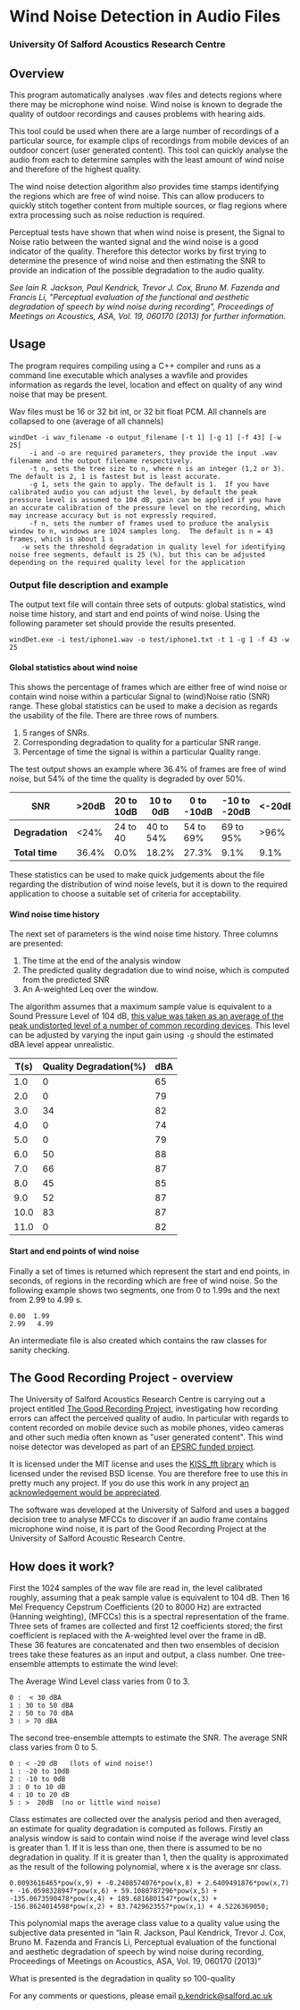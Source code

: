# Wind Noise Detection in Audio Files
### University Of Salford Acoustics Research Centre

## Overview

This program automatically analyses .wav files and detects regions where there may be microphone wind noise.  Wind noise is known to degrade the quality of outdoor recordings and causes problems with hearing aids.  

This tool could be used when there are a large number of recordings of a particular source, for example clips of recordings from mobile devices of an outdoor concert (user generated content).  This tool can quickly analyse the audio from each to determine samples with the least amount of wind noise and therefore of the highest quality.

The wind noise detection algorithm also provides time stamps identifying the regions which are free of wind noise.  This can allow producers to quickly stitch together content from multiple sources, or flag regions where extra processing such as noise reduction is required.

Perceptual tests have shown that when wind noise is present, the Signal to Noise ratio between the wanted signal and the wind noise is a good indicator of the quality.  Therefore this detector works by first trying to determine the presence of wind noise and then estimating the SNR to provide an indication of the possible degradation to the audio quality.

_See Iain R. Jackson, Paul Kendrick, Trevor J. Cox, Bruno M. Fazenda and Francis Li, "Perceptual evaluation of the functional and aesthetic degradation of speech by wind noise during recording", Proceedings of Meetings on Acoustics, ASA, Vol. 19, 060170 (2013) for further information._


## Usage

The program requires compiling using a C++ compiler and runs as a command line executable which analyses a wavfile and provides information as regards the level, location and effect on quality of any wind noise that may be present.

Wav files must be 16 or 32 bit int, or 32 bit float PCM. All channels are collapsed to one (average of all channels)

```
windDet -i wav_filename -o output_filename [-t 1] [-g 1] [-f 43] [-w 25]
     -i and -o are required parameters, they provide the input .wav filename and the output filename respectively.
     -t n, sets the tree size to n, where n is an integer (1,2 or 3). The default is 2, 1 is fastest but is least accurate.
     -g 1, sets the gain to apply. The default is 1.  If you have calibrated audio you can adjust the level, by default the peak pressure level is assumed to 104 dB, gain can be applied if you have an accurate calibration of the pressure level on the recording, which may increase accuracy but is not expressly required.
     -f n, sets the number of frames used to produce the analysis window to n, windows are 1024 samples long.  The default is n = 43 frames, which is about 1 s
   -w sets the threshold degradation in quality level for identifying noise free segments, default is 25 (%), but this can be adjusted depending on the required quality level for the application
```
   
### Output file description and example

The output text file will contain three sets of outputs: global statistics, wind noise time history, and start and end points of wind noise. Using the following parameter set should provide the results presented.


```
windDet.exe -i test/iphone1.wav -o test/iphone1.txt -t 1 -g 1 -f 43 -w 25
```

#### Global statistics about  wind noise

This shows the percentage  of frames which are either free of wind noise or contain wind noise within a particular Signal to (wind)Noise ratio (SNR) range.  These global statistics can be used to make a decision as regards the usability of the file.  There are three rows of numbers. 

 1. 5 ranges of SNRs. 
 2. Corresponding degradation to quality for a particular SNR range.
 3. Percentage of time the signal is within a particular Quality range.
 
The test output shows an example where 36.4% of frames are free of wind noise, but 54% of the time the quality is degraded by over 50%.


| SNR | >20dB | 20 to 10dB   | 10 to 0dB   | 0 to -10dB | -10 to -20dB   | <-20dB |
|--- | ----- | ---        | ---        | ---        | ---          | ---    |
| **Degradation** | <24%  | 24 to 40   | 40 to 54%   | 54 to 69%    | 69 to 95%  | >96%   |
| **Total time** | 36.4%  | 0.0%       | 18.2%       | 27.3%        | 9.1%         |  9.1%   |

These statistics can be used to make quick judgements about the file regarding the distribution of wind noise levels, but it is down to the required application to choose a suitable set of criteria for acceptability.

#### Wind noise time history

The next set of parameters is the wind noise time history.  Three columns are presented: 

 1. The time at the end of the analysis window
 2. The predicted quality degradation due to wind noise, which is computed from  the predicted SNR
 3. An A-weighted Leq over the window.  
    
The algorithm assumes that a maximum sample value is equivalent to a Sound Pressure Level of 104 dB, [this value was taken as an average of the peak undistorted level of a number of common recording devices](http://usir.salford.ac.uk/29371/1/Distortion_of_Portable_Audio_Devices.pdf). This level can be adjusted by varying the input gain using `-g` should the estimated dBA level appear unrealistic.


| T(s)  | Quality Degradation(%)  | dBA |
| ----- | -------------------------- | --- |
| 1.0 | 0           |  65 |
| 2.0 | 0           |  79 |
| 3.0 | 34            |  82 |
| 4.0 | 0           |  74 |
| 5.0 | 0           |  79 |
| 6.0 | 50            |  88 |
| 7.0 | 66            |  87 |
| 8.0 | 45            |  85 |
| 9.0 | 52            |  87 |
|10.0 | 83            |  87 |
|11.0 | 0           |  82 |

#### Start and end points of wind noise

Finally a set of times is returned which represent the start and end points, in seconds, of regions in the recording which are free of wind noise.  So the following example shows two segments, one from 0 to 1.99s and the next from 2.99 to 4.99 s.

```
0.00  1.99
2.99   4.99
```

An intermediate file is also created which contains the raw classes for sanity checking.

## The Good Recording Project - overview

The University of Salford Acoustics Research Centre is carrying out a project entitled [The Good Recording Project](http://www.goodrecording.net/), investigating how recording errors can affect the perceived quality of audio.  In particular with regards to content recorded on mobile device such as mobile phones, video cameras and other such media often known as "user generated content".  This wind noise detector was developed as part of an [EPSRC funded project](http://gow.epsrc.ac.uk/NGBOViewGrant.aspx?GrantRef=EP/J013013/1).

It is licensed under the MIT license and uses the [KISS_fft library](http://sourceforge.net/projects.kissfft/) which is licensed under the revised BSD license. You are therefore free to use this in pretty much any project.  If you do use this work in any project [an acknowledgement would be appreciated](http://www.salford.ac.uk/computing-science-engineering/subjects/acoustics-audio-and-video).

The software was developed at the University of Salford and uses a bagged decision tree to analyse MFCCs to discover if an audio frame contains microphone wind noise, it is part of the Good Recording Project at the University of Salford Acoustic Research Centre. 


## How does it work?

First the 1024 samples of the wav file are read in, the level calibrated roughly, assuming that a peak sample value is equivalent to 104 dB.  Then 16 Mel Frequency Cepstrum Coefficients (20 to 8000 Hz) are extracted (Hanning weighting), (MFCCs) this is a spectral representation of the frame.  Three sets of frames are collected and first 12 coefficients stored; the first coefficient is replaced with the A-weighted level over the frame in dB.  These 36 features are concatenated and then two ensembles of decision trees take these features as an input and output, a class number.  One tree-ensemble attempts to estimate the wind level:

The Average Wind Level class varies from 0 to 3.

```
0 :  < 30 dBA
1 : 30 to 50 dBA
2 : 50 to 70 dBA
3 : > 70 dBA
```

The second tree-ensemble attempts to estimate the SNR. The average SNR class varies from 0 to 5.

```
0 : < -20 dB   (lots of wind noise!)
1 : -20 to 10dB
2 : -10 to 0dB
3 : 0 to 10 dB
4 : 10 to 20 dB
5 : >  20dB  (no or little wind noise)
```

Class estimates are collected over the analysis period and then averaged, an estimate for quality degradation is computed as follows.  Firstly an analysis window is said to contain wind noise if the average wind level class is greater than 1. If it is less than one, then there is assumed to be no degradation in quality. If it is greater than 1, then the quality is approximated as the result of the following polynomial, where x is the average snr class.

```
0.0093616465*pow(x,9) + -0.2408574076*pow(x,8) + 2.6409491876*pow(x,7) + -16.0598328947*pow(x,6) + 59.1080787296*pow(x,5) + -135.0673590478*pow(x,4) + 189.6816801547*pow(x,3) + -156.8624014598*pow(x,2) + 83.7429623557*pow(x,1) + 4.5226369050;
```

This polynomial maps the average class value to a quality value using the subjective data presented in “Iain R. Jackson, Paul Kendrick, Trevor J. Cox, Bruno M. Fazenda and Francis Li, Perceptual evaluation of the functional and aesthetic degradation of speech by wind noise during recording, Proceedings of Meetings on Acoustics, ASA, Vol. 19, 060170 (2013)”

What is presented is the degradation in quality so 100-quality

For any comments or questions, please email p.kendrick@salford.ac.uk

